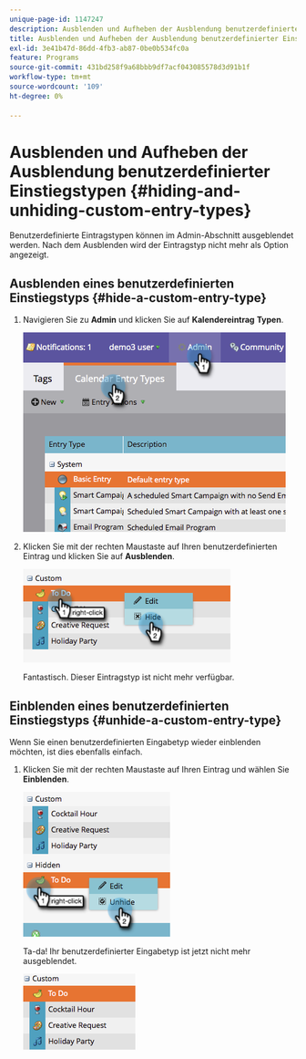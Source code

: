 ```yaml
---
unique-page-id: 1147247
description: Ausblenden und Aufheben der Ausblendung benutzerdefinierter Einstiegstypen - Marketo-Dokumente - Produktdokumentation
title: Ausblenden und Aufheben der Ausblendung benutzerdefinierter Einstiegstypen
exl-id: 3e41b47d-86dd-4fb3-ab87-0be0b534fc0a
feature: Programs
source-git-commit: 431bd258f9a68bbb9df7acf043085578d3d91b1f
workflow-type: tm+mt
source-wordcount: '109'
ht-degree: 0%

---
```


# Ausblenden und Aufheben der Ausblendung benutzerdefinierter Einstiegstypen {#hiding-and-unhiding-custom-entry-types}

Benutzerdefinierte Eintragstypen können im Admin-Abschnitt ausgeblendet werden. Nach dem Ausblenden wird der Eintragstyp nicht mehr als Option angezeigt.

## Ausblenden eines benutzerdefinierten Einstiegstyps {#hide-a-custom-entry-type}

1. Navigieren Sie zu **Admin** und klicken Sie auf **Kalendereintrag** **Typen**.

   ![](assets/image2014-9-24-10-3a11-3a49.png)

1. Klicken Sie mit der rechten Maustaste auf Ihren benutzerdefinierten Eintrag und klicken Sie auf **Ausblenden**.

   ![](assets/image2014-9-24-10-3a11-3a54.png)

   Fantastisch. Dieser Eintragstyp ist nicht mehr verfügbar.

## Einblenden eines benutzerdefinierten Einstiegstyps {#unhide-a-custom-entry-type}

Wenn Sie einen benutzerdefinierten Eingabetyp wieder einblenden möchten, ist dies ebenfalls einfach.

1. Klicken Sie mit der rechten Maustaste auf Ihren Eintrag und wählen Sie **Einblenden**.

   ![](assets/image2014-9-24-10-3a12-3a14.png)

   Ta-da! Ihr benutzerdefinierter Eingabetyp ist jetzt nicht mehr ausgeblendet.

   ![](assets/image2014-9-24-10-3a12-3a19.png)
